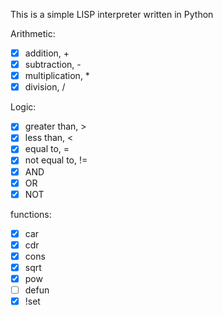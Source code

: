 This is a simple LISP interpreter written in Python

Arithmetic:
- [X] addition, +
- [X] subtraction, -
- [X] multiplication, *
- [X] division, /

Logic:
- [X] greater than, >
- [X] less than, <
- [X] equal to, =
- [X] not equal to, !=
- [X] AND
- [X] OR
- [X] NOT

functions:
- [X] car
- [X] cdr
- [X] cons
- [X] sqrt
- [X] pow
- [ ] defun
- [X] !set
